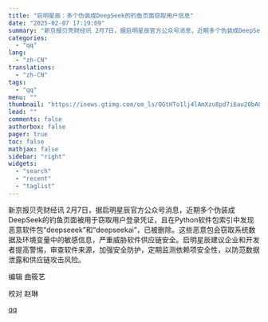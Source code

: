 ```yaml
---
title: "启明星辰：多个伪装成DeepSeek的钓鱼页面窃取用户信息"
date: "2025-02-07 17:19:09"
summary: "新京报贝壳财经讯 2月7日，据启明星辰官方公众号消息，近期多个伪装成DeepSeek的钓鱼页面被用于..."
categories:
  - "qq"
lang:
  - "zh-CN"
translations:
  - "zh-CN"
tags:
  - "qq"
menu: ""
thumbnail: "https://inews.gtimg.com/om_ls/OGtHTo1lj4lAmXzu8pd7i6au20bA8D_Xlrjax0b6TiT-0AA_640360/0"
lead: ""
comments: false
authorbox: false
pager: true
toc: false
mathjax: false
sidebar: "right"
widgets:
  - "search"
  - "recent"
  - "taglist"
---
```


新京报贝壳财经讯 2月7日，据启明星辰官方公众号消息，近期多个伪装成DeepSeek的钓鱼页面被用于窃取用户登录凭证，且在Python软件包索引中发现恶意软件包“deepseeek”和“deepseekai”，已被删除。这些恶意包会窃取系统数据及环境变量中的敏感信息，严重威胁软件供应链安全。启明星辰建议企业和开发者提高警惕，审查软件来源，加强安全防护，定期监测依赖项安全性，以防范数据泄露和供应链攻击风险。

编辑 曲筱艺

校对 赵琳

[qq](https://new.qq.com/rain/a/20250207A06OX100)
